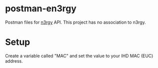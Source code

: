 # postman-en3rgy
Postman files for [n3rgy](http://www.n3rgy.com/) API. This project has no association to n3rgy.

# Setup
Create a variable called "MAC" and set the value to your IHD MAC (EUC) address.
